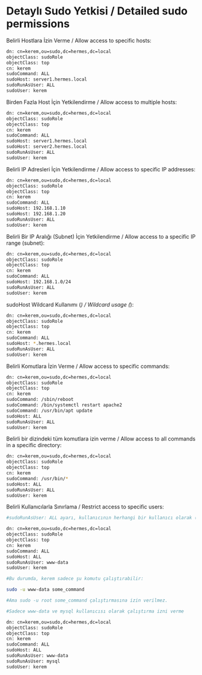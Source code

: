 # Detaylı Sudo Yetkisi / Detailed sudo permissions

Belirli Hostlara İzin Verme / Allow access to specific hosts:

```bash
dn: cn=kerem,ou=sudo,dc=hermes,dc=local
objectClass: sudoRole
objectClass: top
cn: kerem
sudoCommand: ALL
sudoHost: server1.hermes.local
sudoRunAsUser: ALL
sudoUser: kerem
```

Birden Fazla Host İçin Yetkilendirme / Allow access to multiple hosts:

```bash
dn: cn=kerem,ou=sudo,dc=hermes,dc=local
objectClass: sudoRole
objectClass: top
cn: kerem
sudoCommand: ALL
sudoHost: server1.hermes.local
sudoHost: server2.hermes.local
sudoRunAsUser: ALL
sudoUser: kerem
```

Belirli IP Adresleri İçin Yetkilendirme / Allow access to specific IP addresses:

```bash
dn: cn=kerem,ou=sudo,dc=hermes,dc=local
objectClass: sudoRole
objectClass: top
cn: kerem
sudoCommand: ALL
sudoHost: 192.168.1.10
sudoHost: 192.168.1.20
sudoRunAsUser: ALL
sudoUser: kerem
```

Belirli Bir IP Aralığı (Subnet) İçin Yetkilendirme / Allow access to a specific IP range (subnet):

```bash
dn: cn=kerem,ou=sudo,dc=hermes,dc=local
objectClass: sudoRole
objectClass: top
cn: kerem
sudoCommand: ALL
sudoHost: 192.168.1.0/24
sudoRunAsUser: ALL
sudoUser: kerem

```

sudoHost Wildcard Kullanımı (*) / Wildcard usage (*):

```bash
dn: cn=kerem,ou=sudo,dc=hermes,dc=local
objectClass: sudoRole
objectClass: top
cn: kerem
sudoCommand: ALL
sudoHost: *.hermes.local
sudoRunAsUser: ALL
sudoUser: kerem
```

Belirli Komutlara İzin Verme / Allow access to specific commands:

```bash
dn: cn=kerem,ou=sudo,dc=hermes,dc=local
objectClass: sudoRole
objectClass: top
cn: kerem
sudoCommand: /sbin/reboot
sudoCommand: /bin/systemctl restart apache2
sudoCommand: /usr/bin/apt update
sudoHost: ALL
sudoRunAsUser: ALL
sudoUser: kerem
```

Belirli bir dizindeki tüm komutlara izin verme / Allow access to all commands in a specific directory:

```bash
dn: cn=kerem,ou=sudo,dc=hermes,dc=local
objectClass: sudoRole
objectClass: top
cn: kerem
sudoCommand: /usr/bin/*
sudoHost: ALL
sudoRunAsUser: ALL
sudoUser: kerem
```

Belirli Kullanıcılarla Sınırlama / Restrict access to specific users:

```bash
#sudoRunAsUser: ALL ayarı, kullanıcının herhangi bir kullanıcı olarak (root dahil) komut çalıştırmasına izin verir. Bunu belirli kullanıcılarla sınırlandırabilirsiniz. 

dn: cn=kerem,ou=sudo,dc=hermes,dc=local
objectClass: sudoRole
objectClass: top
cn: kerem
sudoCommand: ALL
sudoHost: ALL
sudoRunAsUser: www-data
sudoUser: kerem
```

```bash
#Bu durumda, kerem sadece şu komutu çalıştırabilir:

sudo -u www-data some_command

#Ama sudo -u root some_command çalıştırmasına izin verilmez.

#Sadece www-data ve mysql kullanıcısı olarak çalıştırma izni verme

dn: cn=kerem,ou=sudo,dc=hermes,dc=local
objectClass: sudoRole
objectClass: top
cn: kerem
sudoCommand: ALL
sudoHost: ALL
sudoRunAsUser: www-data
sudoRunAsUser: mysql
sudoUser: kerem
```
